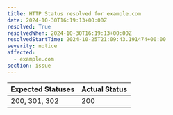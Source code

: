 ```yaml
---
title: HTTP Status resolved for example.com
date: 2024-10-30T16:19:13+00:00Z
resolved: True
resolvedWhen: 2024-10-30T16:19:13+00:00Z
resolvedStartTime: 2024-10-25T21:09:43.191474+00:00
severity: notice
affected:
  - example.com
section: issue
---
```


| Expected Statuses | Actual Status  |
|-------------------|----------------|
| 200, 301, 302 | 200 |
